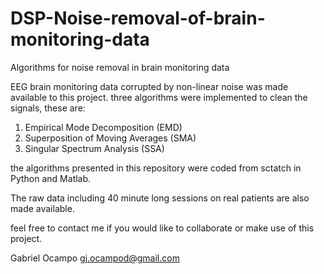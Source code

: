 # DSP-Noise-removal-of-brain-monitoring-data
Algorithms for noise removal in brain monitoring data

EEG brain monitoring data corrupted by non-linear noise was made available to this project. three algorithms were implemented to clean the signals, these are:
1. Empirical Mode Decomposition (EMD)
2. Superposition of Moving Averages (SMA)
3. Singular Spectrum Analysis (SSA)

the algorithms presented in this repository were coded from sctatch in Python and Matlab. 

The raw data including 40 minute long sessions on real patients are also made available. 

feel free to contact me if you would like to collaborate or make use of this project.

Gabriel Ocampo
gj.ocampod@gmail.com
